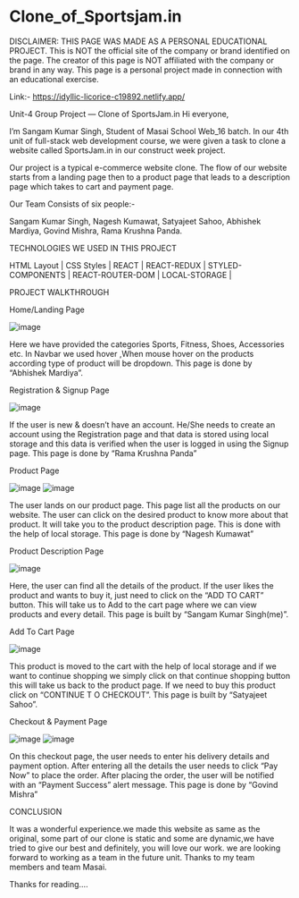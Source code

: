 # Clone_of_Sportsjam.in

DISCLAIMER: THIS PAGE WAS MADE AS A PERSONAL EDUCATIONAL PROJECT. This is NOT the official site of the company or brand identified on the page. The creator of this page is NOT affiliated with the company or brand in any way. This page is a personal project made in connection with an educational exercise.


Link:- https://idyllic-licorice-c19892.netlify.app/

Unit-4 Group Project — Clone of SportsJam.in
Hi everyone,

I’m Sangam Kumar Singh, Student of Masai School Web_16 batch. In our 4th unit of full-stack web development course,
we were given a task to clone a website called SportsJam.in in our construct week project.

Our project is a typical e-commerce website clone. The flow of our website starts from a landing page then to a product 
page that leads to a description page which takes to cart and payment page.

Our Team Consists of six people:-

Sangam Kumar Singh,
Nagesh Kumawat,
Satyajeet Sahoo,
Abhishek Mardiya,
Govind Mishra,
Rama Krushna Panda.

TECHNOLOGIES WE USED IN THIS PROJECT

HTML Layout | CSS Styles | REACT | REACT-REDUX | STYLED-COMPONENTS | REACT-ROUTER-DOM | LOCAL-STORAGE |

PROJECT WALKTHROUGH

Home/Landing Page

![image](https://user-images.githubusercontent.com/99814514/170679115-32390b2b-9d68-4adf-b01b-4f6cc6e26632.png)



Here we have provided the categories Sports, Fitness, Shoes, Accessories etc. In Navbar we used hover ,When mouse hover
on the products according type of product will be dropdown. This page is done by “Abhishek Mardiya”.

Registration & Signup Page

![image](https://user-images.githubusercontent.com/99814514/170679930-b0c9c378-5f1c-4d69-8336-d970c8c4d7b4.png)


If the user is new & doesn’t have an account. He/She needs to create an account using the Registration page and that data is
stored using local storage and this data is verified when the user is logged in using the Signup page. This page is done by 
“Rama Krushna Panda”

Product Page

![image](https://user-images.githubusercontent.com/99814514/170679968-76b238b9-1959-482b-9bc2-b3e3601a7a55.png)
![image](https://user-images.githubusercontent.com/99814514/170680054-9c290f4f-bf74-4304-8c6f-9c618c2df578.png)



The user lands on our product page. This page list all the products on our website. The user can click on the desired product 
to know more about that product. It will take you to the product description page. This is done with the help of local storage.
This page is done by “Nagesh Kumawat”

Product Description Page

![image](https://user-images.githubusercontent.com/99814514/170680111-fd427ae8-201a-4cfc-bea4-67753beecc53.png)

Here, the user can find all the details of the product. If the user likes the product and wants to buy it, just need to 
click on the “ADD TO CART” button.
This will take us to Add to the cart page where we can view products and every detail. This page is built by “Sangam Kumar Singh(me)”.

Add To Cart Page

![image](https://user-images.githubusercontent.com/99814514/170680142-900b16ae-fcaa-49d0-a7f5-cc2d926c3477.png)


This product is moved to the cart with the help of local storage and if we want to continue shopping we simply click 
on that continue shopping button this will take us back to the product page. If we need to buy this product click on “CONTINUE T
O CHECKOUT”. This page is built by “Satyajeet Sahoo”.

Checkout & Payment Page

![image](https://user-images.githubusercontent.com/99814514/170680191-0e4c9407-e367-4cd7-b0f6-8f97dd5ad447.png)
![image](https://user-images.githubusercontent.com/99814514/170680243-000d211b-13ef-4ef9-bb2a-4cfbf1291ab6.png)


On this checkout page, the user needs to enter his delivery details and payment option. After entering all the details 
the user needs to click “Pay Now” to place the order. After placing the order, the user will be notified with an 
“Payment Success” alert message. This page is done by “Govind Mishra”

CONCLUSION

It was a wonderful experience.we made this website as same as the original, some part of our clone is static and some are 
dynamic,we have tried to give our best and definitely, you will love our work. we are looking forward to working as 
a team in the future unit. Thanks to my team members and team Masai.

Thanks for reading….


